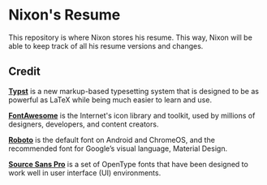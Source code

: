 # Nixon's Resume

This repository is where Nixon stores his resume. This way, Nixon will be able to keep track of all his resume versions and changes.

## Credit

[**Typst**](https://github.com/typst/typst) is a new markup-based typesetting system that is designed to be as powerful as LaTeX while being much easier to learn and use.

[**FontAwesome**](https://fontawesome.com/) is the Internet's icon library and toolkit, used by millions of designers, developers, and content creators.

[**Roboto**](https://github.com/google/roboto) is the default font on Android and ChromeOS, and the recommended font for Google’s visual language, Material Design.

[**Source Sans Pro**](https://github.com/adobe-fonts/source-sans-pro) is a set of OpenType fonts that have been designed to work well in user interface (UI) environments.
